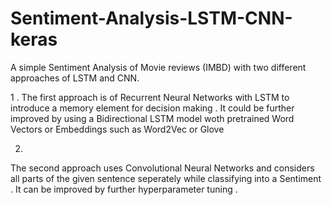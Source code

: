 # Sentiment-Analysis-LSTM-CNN-keras
A simple Sentiment Analysis of Movie reviews (IMBD) with two different approaches  of LSTM and CNN.

1 .
The first approach is of Recurrent Neural Networks with LSTM to introduce a memory element for decision making .
It could be further improved by using a Bidirectional LSTM model woth pretrained Word Vectors or Embeddings such as Word2Vec or Glove 

2.
The second approach uses Convolutional Neural Networks and considers all parts of the given sentence seperately while classifying 
into a Sentiment . It can be improved by further hyperparameter tuning .
